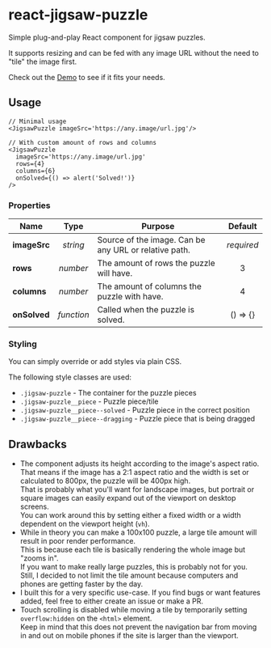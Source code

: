 # react-jigsaw-puzzle
Simple plug-and-play React component for jigsaw puzzles.

It supports resizing and can be fed with any image URL without the need to "tile" the image first.

Check out the [Demo](https://react-jigsaw-puzzle.web.app/) to see if it fits your needs.

## Usage

```tsx
// Minimal usage
<JigsawPuzzle imageSrc='https://any.image/url.jpg'/>
```

```tsx
// With custom amount of rows and columns
<JigsawPuzzle
  imageSrc='https://any.image/url.jpg'
  rows={4}
  columns={6}
  onSolved={() => alert('Solved!')}
/>
```

### Properties

| Name | Type | Purpose | Default |
|---|:---:|---|:---:|
| **imageSrc** | *string* | Source of the image. Can be any URL or relative path. | *required* |
| **rows** | *number* | The amount of rows the puzzle will have. | 3 |
| **columns** | *number* | The amount of columns the puzzle with have. | 4 |
| **onSolved** | *function* | Called when the puzzle is solved. | () => {} |  

### Styling

You can simply override or add styles via plain CSS.

The following style classes are used:
* `.jigsaw-puzzle` - The container for the puzzle pieces
* `.jigsaw-puzzle__piece` - Puzzle piece/tile
* `.jigsaw-puzzle__piece--solved` - Puzzle piece in the correct position
* `.jigsaw-puzzle__piece--dragging` - Puzzle piece that is being dragged

## Drawbacks
* The component adjusts its height according to the image's aspect ratio.
That means if the image has a 2:1 aspect ratio and the width is set or calculated to 800px, the puzzle will be 400px high.<br/>
That is probably what you'll want for landscape images, but portrait or square images can easily expand out of the viewport on desktop screens.<br/>
You can work around this by setting either a fixed width or a width dependent on the viewport height (`vh`).
* While in theory you can make a 100x100 puzzle, a large tile amount will result in poor render performance.<br/>
This is because each tile is basically rendering the whole image but "zooms in".<br/>
If you want to make really large puzzles, this is probably not for you. Still, I decided to not limit the tile amount because computers and phones are getting faster by the day.
* I built this for a very specific use-case. If you find bugs or want features added, feel free to either create an issue or make a PR.
* Touch scrolling is disabled while moving a tile by temporarily setting `overflow:hidden` on the `<html>` element.<br/> Keep in mind that this does not prevent the navigation bar from moving in and out on mobile phones if the site is larger than the viewport.
